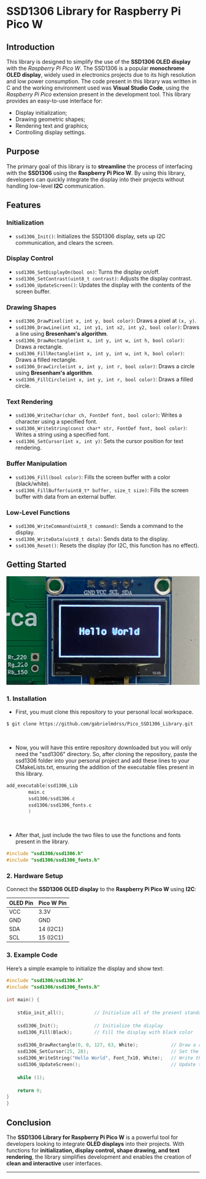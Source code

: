 # SSD1306 Library for Raspberry Pi Pico W

## Introduction
This library is designed to simplify the use of the **SSD1306 OLED display** with the *Raspberry Pi Pico W*. The SSD1306 is a popular **monochrome OLED display**, widely used in electronics projects due to its high resolution and low power consumption. The code present in this library was written in C and the working environment used was **Visual Studio Code**, using the *Raspberry Pi Pico* extension present in the development tool. This library provides an easy-to-use interface for:
- Display initialization;
- Drawing geometric shapes;
- Rendering text and graphics;
- Controlling display settings.

## Purpose
The primary goal of this library is to **streamline** the process of interfacing with the **SSD1306** using the **Raspberry Pi Pico W**. By using this library, developers can quickly integrate the display into their projects without handling low-level **I2C** communication.

## Features
### Initialization
- `ssd1306_Init()`: Initializes the SSD1306 display, sets up I2C communication, and clears the screen.

### Display Control
- `ssd1306_SetDisplayOn(bool on)`: Turns the display on/off.
- `ssd1306_SetContrast(uint8_t contrast)`: Adjusts the display contrast.
- `ssd1306_UpdateScreen()`: Updates the display with the contents of the screen buffer.

### Drawing Shapes
- `ssd1306_DrawPixel(int x, int y, bool color)`: Draws a pixel at `(x, y)`.
- `ssd1306_DrawLine(int x1, int y1, int x2, int y2, bool color)`: Draws a line using **Bresenham's algorithm**.
- `ssd1306_DrawRectangle(int x, int y, int w, int h, bool color)`: Draws a rectangle.
- `ssd1306_FillRectangle(int x, int y, int w, int h, bool color)`: Draws a filled rectangle.
- `ssd1306_DrawCircle(int x, int y, int r, bool color)`: Draws a circle using **Bresenham's algorithm**.
- `ssd1306_FillCircle(int x, int y, int r, bool color)`: Draws a filled circle.

### Text Rendering
- `ssd1306_WriteChar(char ch, FontDef font, bool color)`: Writes a character using a specified font.
- `ssd1306_WriteString(const char* str, FontDef font, bool color)`: Writes a string using a specified font.
- `ssd1306_SetCursor(int x, int y)`: Sets the cursor position for text rendering.

### Buffer Manipulation
- `ssd1306_Fill(bool color)`: Fills the screen buffer with a color (black/white).
- `ssd1306_FillBuffer(uint8_t* buffer, size_t size)`: Fills the screen buffer with data from an external buffer.

### Low-Level Functions
- `ssd1306_WriteCommand(uint8_t command)`: Sends a command to the display.
- `ssd1306_WriteData(uint8_t data)`: Sends data to the display.
- `ssd1306_Reset()`: Resets the display (for I2C, this function has no effect).

## Getting Started

![SSD1306 OLED Display](images/display.jpg)


### 1. **Installation**
- First, you must clone this repository to your personal local workspace.

```sh
$ git clone https://github.com/gabrielmdrss/Pico_SSD1306_Library.git
```

&nbsp;&nbsp;&nbsp;&nbsp;

- Now, you will have this entire repository downloaded but you will only need the "ssd1306" directory. So, after cloning the repository, paste the ssd1306 folder into your personal project and add these lines to your CMakeLists.txt, ensuring the addition of the executable files present in this library.
  
```c
add_executable(ssd1306_Lib
        main.c
        ssd1306/ssd1306.c
        ssd1306/ssd1306_fonts.c
        )
```

&nbsp;&nbsp;&nbsp;&nbsp;

- After that, just include the two files to use the functions and fonts present in the library.
  
```c
#include "ssd1306/ssd1306.h"
#include "ssd1306/ssd1306_fonts.h"
```


### 2. **Hardware Setup**
Connect the **SSD1306 OLED display** to the **Raspberry Pi Pico W** using **I2C**:

| OLED Pin | Pico W Pin |
|----------|-----------|
| VCC      | 3.3V      |
| GND      | GND       |
| SDA      | 14 (I2C1) |
| SCL      | 15 (I2C1) |

### 3. **Example Code**
Here’s a simple example to initialize the display and show text:

```c
#include "ssd1306/ssd1306.h"
#include "ssd1306/ssd1306_fonts.h"

int main() {

    stdio_init_all();           // Initialize all of the present standard stdio types that are linked into the binary.

    ssd1306_Init();             // Initialize the display
    ssd1306_Fill(Black);        // Fill the display with black color

    ssd1306_DrawRectangle(0, 0, 127, 63, White);            // Draw a rectangle from (0, 0) to (127, 31) with white color
    ssd1306_SetCursor(25, 28);                              // Set the cursor to the position (25, 28)
    ssd1306_WriteString("Hello World", Font_7x10, White);   // Write the string "Hello World" to the display
    ssd1306_UpdateScreen();                                 // Update the display

    while (1);
    
    return 0;
}
}
```

## Conclusion
The **SSD1306 Library for Raspberry Pi Pico W** is a powerful tool for developers looking to integrate **OLED displays** into their projects. With functions for **initialization, display control, shape drawing, and text rendering**, the library simplifies development and enables the creation of **clean and interactive** user interfaces.

---

